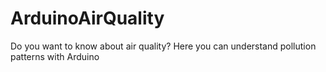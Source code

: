 # ArduinoAirQuality
Do you want to know about air quality? Here you can understand pollution patterns with Arduino
